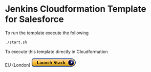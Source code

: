 # Jenkins Cloudformation Template for Salesforce

To run the template execute the following
```bash
./start.sh
```

To execute this template directly in Cloudformation

EU (London) [![cloudformation-launch-button](images/cloudformation-launch-stack.png)](https://console.aws.amazon.com/cloudformation/home?region=eu-west-2#/stacks/new?stackName=SFJenkins&templateURL=https://raw.githubusercontent.com/patnaikshekhar/JenkinsSalesforceSample/master/setupStack.yml)